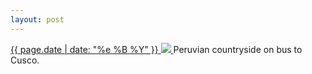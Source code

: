 ```yaml
---
layout: post
---
```


<p>
  <a href="/172">
    <time>{{ page.date | date: "%e %B %Y" }}</time>
    <img src="https://s3.amazonaws.com/life.aaronjgreenberg.com/172.jpg">
  </a>
  Peruvian countryside on bus to Cusco.
</p>
